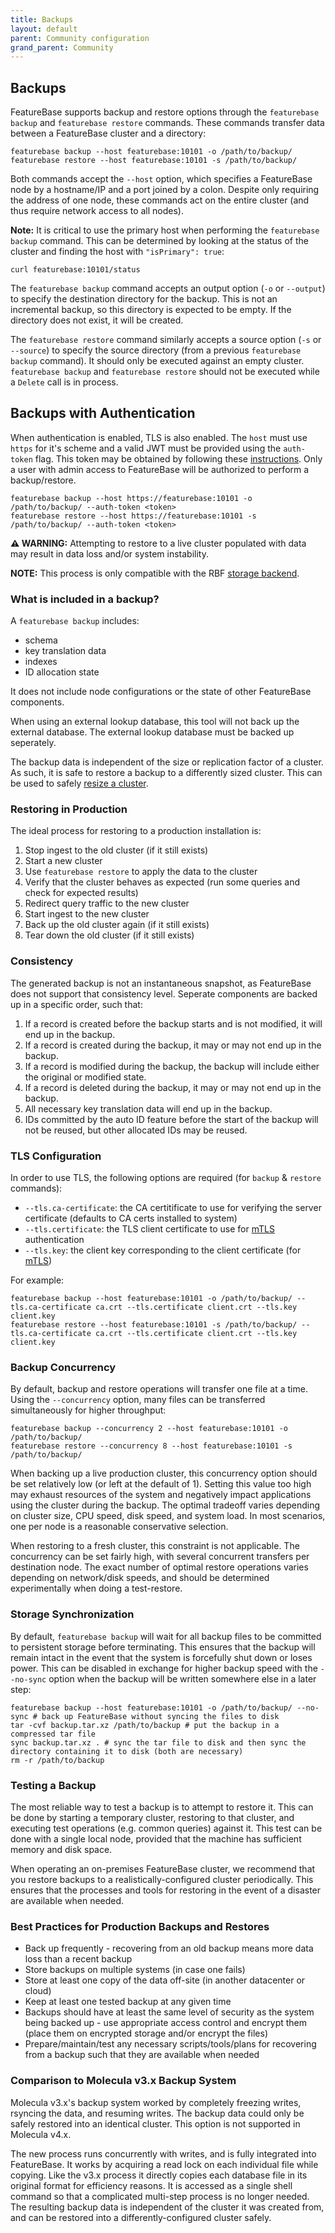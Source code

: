 ```yaml
---
title: Backups
layout: default
parent: Community configuration
grand_parent: Community
---
```


## Backups

FeatureBase supports backup and restore options through the `featurebase backup` and `featurebase restore` commands.
These commands transfer data between a FeatureBase cluster and a directory:
```
featurebase backup --host featurebase:10101 -o /path/to/backup/
featurebase restore --host featurebase:10101 -s /path/to/backup/
```

Both commands accept the `--host` option, which specifies a FeatureBase node by a hostname/IP and a port joined by a colon.
Despite only requiring the address of one node, these commands act on the entire cluster (and thus require network access to all nodes).

**Note:** It is critical to use the primary host when performing the `featurebase backup` command. This can be determined by looking at the status of the cluster and finding the host with `"isPrimary": true`:

```shell
curl featurebase:10101/status
```

The `featurebase backup` command accepts an output option (`-o` or `--output`) to specify the destination directory for the backup.
This is not an incremental backup, so this directory is expected to be empty.
If the directory does not exist, it will be created.

The `featurebase restore` command similarly accepts a source option (`-s` or `--source`) to specify the source directory (from a previous `featurebase backup` command).
It should only be executed against an empty cluster.
`featurebase backup` and `featurebase restore` should not be executed while a `Delete` call is in process.

## Backups with Authentication
When authentication is enabled, TLS is also enabled. The `host` must use `https` for it's scheme and a valid JWT must be provided using the `auth-token` flag. This token may be obtained by following these [instructions](/docs/community/com-auth/old-auth-enable#how-to-get-auth-token). Only a user with admin access to FeatureBase will be authorized to perform a backup/restore.
```
featurebase backup --host https://featurebase:10101 -o /path/to/backup/ --auth-token <token>
featurebase restore --host https://featurebase:10101 -s /path/to/backup/ --auth-token <token>
```

**⚠ WARNING:**
Attempting to restore to a live cluster populated with data may result in data loss and/or system instability.


**NOTE:**
This process is only compatible with the RBF [storage backend](/docs/community/com-config/old-config-flags#storage-backend).

### What is included in a backup?

A `featurebase backup` includes:
- schema
- key translation data
- indexes
- ID allocation state

It does not include node configurations or the state of other FeatureBase components.

When using an external lookup database, this tool will not back up the external database.
The external lookup database must be backed up seperately.

The backup data is independent of the size or replication factor of a cluster.
As such, it is safe to restore a backup to a differently sized cluster.
This can be used to safely [resize a cluster](/docs/community/com-config/old-resize-cluster).

### Restoring in Production

The ideal process for restoring to a production installation is:
1. Stop ingest to the old cluster (if it still exists)
2. Start a new cluster
3. Use `featurebase restore` to apply the data to the cluster
4. Verify that the cluster behaves as expected (run some queries and check for expected results)
5. Redirect query traffic to the new cluster
6. Start ingest to the new cluster
7. Back up the old cluster again (if it still exists)
8. Tear down the old cluster (if it still exists)

### Consistency

The generated backup is not an instantaneous snapshot, as FeatureBase does not support that consistency level.
Seperate components are backed up in a specific order, such that:
1. If a record is created before the backup starts and is not modified, it will end up in the backup.
2. If a record is created during the backup, it may or may not end up in the backup.
3. If a record is modified during the backup, the backup will include either the original or modified state.
4. If a record is deleted during the backup, it may or may not end up in the backup.
5. All necessary key translation data will end up in the backup.
6. IDs committed by the auto ID feature before the start of the backup will not be reused, but other allocated IDs may be reused.

### TLS Configuration

In order to use TLS, the following options are required (for `backup` & `restore` commands):
- `--tls.ca-certificate`: the CA certitificate to use for verifying the server certificate (defaults to CA certs installed to system)
- `--tls.certificate`: the TLS client certificate to use for [mTLS](/docs/community/com-auth/old-enable-mutual-tls) authentication
- `--tls.key`: the client key corresponding to the client certificate (for [mTLS](/docs/community/com-auth/old-enable-mutual-tls))

For example:
```
featurebase backup --host featurebase:10101 -o /path/to/backup/ --tls.ca-certificate ca.crt --tls.certificate client.crt --tls.key client.key
featurebase restore --host featurebase:10101 -s /path/to/backup/ --tls.ca-certificate ca.crt --tls.certificate client.crt --tls.key client.key
```

### Backup Concurrency

By default, backup and restore operations will transfer one file at a time.
Using the `--concurrency` option, many files can be transferred simultaneously for higher throughput:
```
featurebase backup --concurrency 2 --host featurebase:10101 -o /path/to/backup/
featurebase restore --concurrency 8 --host featurebase:10101 -s /path/to/backup/
```

When backing up a live production cluster, this concurrency option should be set relatively low (or left at the default of 1).
Setting this value too high may exhaust resources of the system and negatively impact applications using the cluster during the backup.
The optimal tradeoff varies depending on cluster size, CPU speed, disk speed, and system load.
In most scenarios, one per node is a reasonable conservative selection.

When restoring to a fresh cluster, this constraint is not applicable.
The concurrency can be set fairly high, with several concurrent transfers per destination node.
The exact number of optimal restore operations varies depending on network/disk speeds, and should be determined experimentally when doing a test-restore.

### Storage Synchronization

By default, `featurebase backup` will wait for all backup files to be committed to persistent storage before terminating.
This ensures that the backup will remain intact in the event that the system is forcefully shut down or loses power.
This can be disabled in exchange for higher backup speed with the `--no-sync` option when the backup will be written somewhere else in a later step:
```
featurebase backup --host featurebase:10101 -o /path/to/backup/ --no-sync # back up FeatureBase without syncing the files to disk
tar -cvf backup.tar.xz /path/to/backup # put the backup in a compressed tar file
sync backup.tar.xz . # sync the tar file to disk and then sync the directory containing it to disk (both are necessary)
rm -r /path/to/backup
```

### Testing a Backup

The most reliable way to test a backup is to attempt to restore it.
This can be done by starting a temporary cluster, restoring to that cluster, and executing test operations (e.g. common queries) against it.
This test can be done with a single local node, provided that the machine has sufficient memory and disk space.

When operating an on-premises FeatureBase cluster, we recommend that you restore backups to a realistically-configured cluster periodically.
This ensures that the processes and tools for restoring in the event of a disaster are available when needed.

### Best Practices for Production Backups and Restores

- Back up frequently - recovering from an old backup means more data loss than a recent backup
- Store backups on multiple systems (in case one fails)
- Store at least one copy of the data off-site (in another datacenter or cloud)
- Keep at least one tested backup at any given time
- Backups should have at least the same level of security as the system being backed up - use appropriate access control and encrypt them (place them on encrypted storage and/or encrypt the files)
- Prepare/maintain/test any necessary scripts/tools/plans for recovering from a backup such that they are available when needed

### Comparison to Molecula v3.x Backup System

Molecula v3.x's backup system worked by completely freezing writes, rsyncing the data, and resuming writes.
The backup data could only be safely restored into an identical cluster.
This option is not supported in Molecula v4.x.

The new process runs concurrently with writes, and is fully integrated into FeatureBase.
It works by acquiring a read lock on each individual file while copying.
Like the v3.x process it directly copies each database file in its original format for efficiency reasons.
It is accessed as a single shell command so that a complicated multi-step process is no longer needed.
The resulting backup data is independent of the cluster it was created from, and can be restored into a differently-configured cluster safely.
